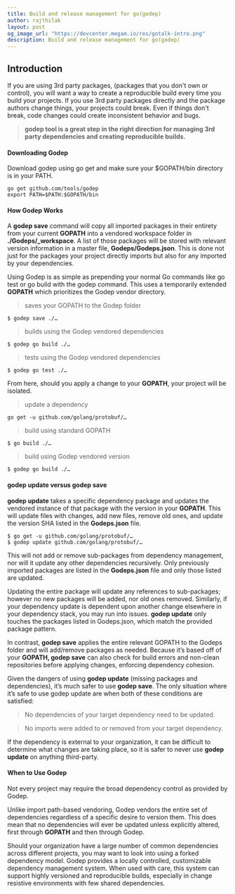 ```yaml
---
title: Build and release management for go(godep)
author: rajthilak
layout: post
og_image_url: "https://devcenter.megam.io/res/gotalk-intro.png"
description: Build and release management for go(godep)
---
```


## Introduction
If you are using 3rd party packages, (packages that you don't own or control), you will want a way to create a reproducible build every time you build your projects. If you use 3rd party packages directly and the package authors change things, your projects could break. Even if things don't break, code changes could create inconsistent behavior and bugs.

>**godep tool is a great step in the right direction for managing 3rd party dependencies and creating reproducible builds.**

#### Downloading Godep
Download godep using go get and make sure your $GOPATH/bin directory is in your PATH.

	go get github.com/tools/godep
	export PATH=$PATH:$GOPATH/bin

#### How Godep Works
A **godep save** command will copy all imported packages in their entirety from your current **GOPATH** into a vendored workspace folder in **./Godeps/_workspace**. A list of those packages will be stored with relevant version information in a master file, **Godeps/Godeps.json**. This is done not just for the packages your project directly imports but also for any imported by your dependencies.

Using Godep is as simple as prepending your normal Go commands like go test or go build with the godep command. This uses a temporarily extended **GOPATH** which prioritizes the Godep vendor directory.

>saves your GOPATH to the Godep folder
>
	$ godep save ./…  

>builds using the Godep vendored dependencies
>
	$ godep go build ./…

>tests using the Godep vendored dependencies
>
	$ godep go test ./…


From here, should you apply a change to your **GOPATH**, your project will be isolated.

>update a dependency
>
	go get -u github.com/golang/protobuf/…

>build using standard GOPATH
>
	$ go build ./…

>build using Godep vendored version
>
	$ godep go build ./…


#### godep update versus godep save
**godep update** takes a specific dependency package and updates the vendored instance of that package with the version in your **GOPATH**. This will update files with changes, add new files, remove old ones, and update the version SHA listed in the **Godeps.json** file.

	$ go get -u github.com/golang/protobuf/…
	$ godep update github.com/golang/protobuf/…

This will not add or remove sub-packages from dependency management, nor will it update any other dependencies recursively. Only previously imported packages are listed in the **Godeps.json** file and only those listed are updated.

Updating the entire package will update any references to sub-packages; however no new packages will be added, nor old ones removed. Similarly, if your dependency update is dependent upon another change elsewhere in your dependency stack, you may run into issues. **godep update** only touches the packages listed in Godeps.json, which match the provided package pattern.

In contrast, **godep save** applies the entire relevant GOPATH to the Godeps folder and will add/remove packages as needed. Because it’s based off of your **GOPATH, godep save** can also check for build errors and non-clean repositories before applying changes, enforcing dependency cohesion.

Given the dangers of using **godep update** (missing packages and dependencies), it’s much safer to use **godep save**. The only situation where it’s safe to use godep update are when both of these conditions are satisfied:

>No dependencies of your target dependency need to be updated.

>No imports were added to or removed from your target dependency.

If the dependency is external to your organization, it can be difficult to determine what changes are taking place, so it is safer to never use **godep update** on anything third-party.

#### When to Use Godep
Not every project may require the broad dependency control as provided by Godep.

Unlike import path-based vendoring, Godep vendors the entire set of dependencies regardless of a specific desire to version them. This does mean that no dependencies will ever be updated unless explicitly altered, first through **GOPATH** and then through Godep.

Should your organization have a large number of common dependencies across different projects, you may want to look into using a forked dependency model. Godep provides a locally controlled, customizable dependency management system. When used with care, this system can support highly versioned and reproducible builds, especially in change resistive environments with few shared dependencies.

